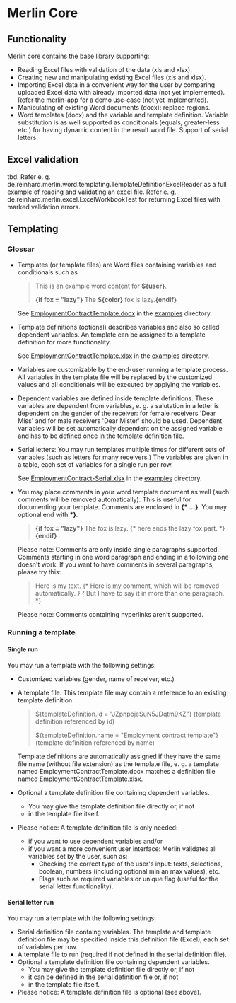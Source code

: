 # Merlin Core

## Functionality
Merlin core contains the base library supporting:
* Reading Excel files with validation of the data (xls and xlsx).
* Creating new and manipulating existing Excel files (xls and xlsx).
* Importing Excel data in a convenient way for the user by comparing
  uploaded Excel data with already imported data (not yet implemented).
  Refer the merlin-app for a demo use-case (not yet implemented).
* Manipulating of existing Word documents (docx): replace regions.
* Word templates (docx) and the variable and template definition. Variable
  substitution is as well supported as conditionals (equals, greater-less etc.)
  for having dynamic content in the result word file. Support of serial letters.

## Excel validation
tbd. Refer e. g. de.reinhard.merlin.word.templating.TemplateDefinitionExcelReader as a full example of
reading and validating an excel file.
Refer e. g.  de.reinhard.merlin.excel.ExcelWorkbookTest for returning Excel files with marked validation
errors.

## Templating
### Glossar
* Templates (or template files) are Word files containing variables and conditionals such as
  > This is an example word content for __${user}__.
  >
  > __{if fox = "lazy"}__ The __${color}__ fox is lazy.__{endif}__


  See [EmploymentContractTemplate.docx](https://github.com/kreinhard/merlin/raw/master/examples/templates/EmploymentContractTemplate.docx)
  in the [examples](https://github.com/kreinhard/merlin/tree/master/examples/templates) directory.
* Template definitions (optional) describes variables and also so called dependent variables.
  An template can be assigned to a template definition for more functionality.

  See [EmploymentContractTemplate.xlsx](https://github.com/kreinhard/merlin/raw/master/examples/templates/EmploymentContractTemplate.xlsx)
  in the [examples](https://github.com/kreinhard/merlin/tree/master/examples/templates) directory.
* Variables are customizable by the end-user running a template process. All variables in
  the template file will be replaced by the customized values and all conditionals will be executed
  by applying the variables.
* Dependent variables are defined inside template definitions. These variables are dependent from
  variables, e. g. a salutation in a letter is dependent on the gender of the receiver: for female
  receivers 'Dear Miss' and for male receivers 'Dear Mister' should be used. Dependent variables
  will be set automatically dependent on the assigned variable and has to be defined once in the template
  definition file.
* Serial letters: You may run templates multiple times for different sets of variables (such as letters for
  many receivers.) The variables are given in a table, each set of variables for a single run per row.
  
  See [EmploymentContract-Serial.xlsx](https://github.com/kreinhard/merlin/raw/master/examples/templates/EmploymentContract-Serial.xlsx)
  in the [examples](https://github.com/kreinhard/merlin/tree/master/examples/templates) directory.
* You may place comments in your word template document as well (such comments will be removed automatically). This is
  useful for documenting your template. Comments are enclosed in __{* ...}__. You may optional end with __*}__.
  > __{if fox = "lazy"}__ The fox is lazy. {* here ends the lazy fox part. *}__{endif}__
    
  Please note: Comments are only inside single paragraphs supported. Comments starting in one word paragraph and ending
  in a following one doesn't work. If you want to have comments in several paragraphs, please try this:
  > Here is my text.
  > {* Here is my comment, which will be removed automatically. *}
  > {* But I have to say it in more than one paragraph. *}
  
  Please note: Comments containing hyperlinks aren't supported.


### Running a template
#### Single run
You may run a template with the following settings:
* Customized variables (gender, name of receiver, etc.)
* A template file. This template file may contain a reference to an existing template definition:
  > ${templateDefinition.id = "JZpnpojeSuN5JDqtm9KZ"} (template definition referenced by id)
  >
  > ${templateDefinition.name = "Employment contract template"} (template definition referenced by name)
    
  Template definitions are automatically assigned if they have the same file name (without file extension) as the template
   file, e. g. a template named EmploymentContractTemplate.docx matches a definition file named EmploymentContractTemplate.xlsx.
* Optional a template definition file containing dependent variables.
  * You may give the template definition file directly or, if not
  * in the template file itself.
* Please notice: A template definition file is only needed:
  * if you want to use dependent variables and/or
  * if you want a more convenient user interface: Merlin validates all variables set by the user, such as:
    * Checking the correct type of the user's input: texts, selections, boolean, numbers (including optional min an max values), etc.
    * Flags such as required variables or unique flag (useful for the serial letter functionality).
#### Serial letter run
You may run a template with the following settings:
* Serial definition file containg variables. The template and template definition file may be specified
  inside this definition file (Excel), each set of variables per row.
* A template file to run (required if not defined in the serial definition file).
* Optional a template definition file containing dependent variables.
  * You may give the template definition file directly or, if not
  * it can be defined in the serial definition file or, if not
  * in the template file itself.
* Please notice: A template definition file is optional (see above).



